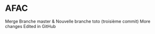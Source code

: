 # AFAC
Merge Branche master & Nouvelle branche toto (troisième commit)
More changes
Edited in GitHub
